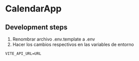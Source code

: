 
# CalendarApp

## Development steps

1. Renombrar archivo .env.template a .env
2. Hacer los cambios respectivos en las variables de entorno 

```
VITE_API_URL=URL

```